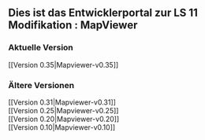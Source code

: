 ## Dies ist das Entwicklerportal zur LS 11 Modifikation : MapViewer

### Aktuelle Version
[[Version 0.35|Mapviewer-v0.35]]

### Ältere Versionen
[[Version 0.31|Mapviewer-v0.31]]  
[[Version 0.25|Mapviewer-v0.25]]  
[[Version 0.20|Mapviewer-v0.20]]  
[[Version 0.10|Mapviewer-v0.10]]  